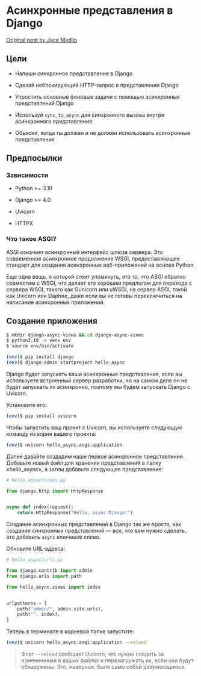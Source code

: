 # Асинхронные представления в Django
[Original post by Jace Medlin](https://testdriven.io/blog/django-async-views/)

## Цели

* Напиши синхронное представление в Django

* Сделай неблокирующий HTTP-запрос в представлении Django

* Упростить основные фоновые задачи с помощью асинхронных представлений Django

* Используй `sync_to_async` для синхронного вызова внутри асинхронного представления

* Обьясни, когда ты должен и не должен использовать асинхронные представления

## Предпосылки

### Зависимости

* Python >= 3.10

* Django >= 4.0

* Uvicorn

* HTTPX

### Что такое ASGI?

ASGI означает асинхронный интерфейс шлюза сервера. Это современное асинхронное продолжение WSGI, 
предоставляющее стандарт для создания асинхронных веб-приложений на основе Python.

Еще одна вещь, о которой стоит упомянуть, это то, что ASGI обратно совместим с WSGI, что делает 
его хорошим предлогом для перехода с сервера WSGI, такого как Gunicorn или uWSGI, на сервер ASGI, 
такой как Uvicorn или Daphne, даже если вы не готовы переключиться на написание асинхронных приложений.

## Создание приложения

```bash
$ mkdir django-async-views && cd django-async-views
$ python3.10 -m venv env
$ source env/bin/activate

(env)$ pip install django
(env)$ django-admin startproject hello_async
```

Django будет запускать ваши асинхронные представления, если вы используете встроенный сервер разработки, 
но на самом деле он не будет запускать их асинхронно, поэтому мы будем запускать Django с Uvicorn.

Установите его:

```bash
(env)$ pip install uvicorn
```

Чтобы запустить ваш проект с Uvicorn, вы используете следующую команду из корня вашего проекта:

```bash
(env)$ uvicorn hello_async.asgi:application
```

Далее давайте создадим наше первое асинхронное представление. Добавьте новый файл для хранения 
представлений в папку «hello_async», а затем добавьте следующее представление:

```python
# hello_async/views.py

from django.http import HttpResponse


async def index(request):
    return HttpResponse("Hello, async Django!")
```
Создание асинхронных представлений в Django так же просто, как создание синхронных представлений — 
все, что вам нужно сделать, это добавить `async` ключевое слово.

Обновите URL-адреса:

```python
# hello_async/urls.py

from django.contrib import admin
from django.urls import path

from hello_async.views import index


urlpatterns = [
    path("admin/", admin.site.urls),
    path("", index),
]
```

Теперь в терминале в корневой папке запустите:

```bash
(env)$ uvicorn hello_async.asgi:application --reload
```

> Флаг `--reload` сообщает Uvicorn, что нужно следить за изменениями в ваших файлах 
> и перезагружать их, если они будут обнаружены. Это, наверное, было само собой разумеющимся.